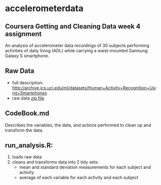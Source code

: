 # accelerometerdata
## Coursera Getting and Cleaning Data week 4 assignment

An analysis of accelerometer data recordings of 30 subjects performing activities of daily living (ADL) while carrying a waist-mounted Samsung Galaxy S smartphone.

## Raw Data
- full description: http://archive.ics.uci.edu/ml/datasets/Human+Activity+Recognition+Using+Smartphones
- raw data [zip file](https://d396qusza40orc.cloudfront.net/getdata%2Fprojectfiles%2FUCI%20HAR%20Dataset.zip "raw accelerometer data")

## CodeBook.md
Describes the variables, the data, and actions performed to clean up and transform the data.

## run_analysis.R:
1. loads raw data
2. cleans and transforms data into 2 tidy sets:
    * mean and standard deviation measurements for each subject and activity
    * average of each variable for each activity and each subject